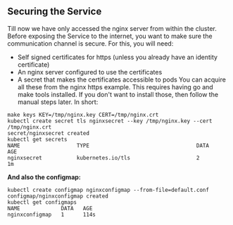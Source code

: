 ## Securing the Service
Till now we have only accessed the nginx server from within the cluster. Before exposing the Service to the internet, you want to make sure the communication channel is secure. For this, you will need:


- Self signed certificates for https (unless you already have an identity certificate)
- An nginx server configured to use the certificates
- A secret that makes the certificates accessible to pods
You can acquire all these from the nginx https example. This requires having go and make tools installed. If you don't want to install those, then follow the manual steps later. In short:

```
make keys KEY=/tmp/nginx.key CERT=/tmp/nginx.crt
kubectl create secret tls nginxsecret --key /tmp/nginx.key --cert /tmp/nginx.crt
secret/nginxsecret created
kubectl get secrets
NAME                  TYPE                                  DATA      AGE
nginxsecret           kubernetes.io/tls                     2         1m
```
**And also the configmap:**
```
kubectl create configmap nginxconfigmap --from-file=default.conf
configmap/nginxconfigmap created
kubectl get configmaps
NAME             DATA   AGE
nginxconfigmap   1      114s
```
